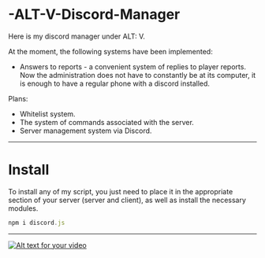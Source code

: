 # -ALT-V-Discord-Manager

Here is my discord manager under ALT: V.

At the moment, the following systems have been implemented:
- Answers to reports - a convenient system of replies to player reports. Now the administration does not have to constantly be at its computer, it is enough to have a regular phone with a discord installed.

Plans:
- Whitelist system.
- The system of commands associated with the server.
- Server management system via Discord.

------------

# Install

To install any of my script, you just need to place it in the appropriate section of your server (server and client), as well as install the necessary modules.

```js
npm i discord.js
```

------------

[![Alt text for your video](https://img.youtube.com/vi/w2S1I8dlOIs/0.jpg)](https://youtu.be/_jR3RvqRKSQ)
